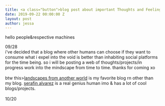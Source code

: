 ```yaml
---
title: <a class="button">blog post about important Thoughts and Feelings</a>
date: 2019-09-22 00:00:00 Z
layout: post
author: jessa
---
```


hello people&respective machines
<p>09/28<br>
	i've decided that a blog where other humans can choose if they want to consume what i expel into the void is better than inhabiting social platforms for the time being. so i will be posting a web of thoughts/projects/in progress work into the mindscape from time to time. thanks for coming xo
<br>
<br>
btw this><a href="https://landscapesfromanother.world/">landscapes from another world</a>
is my favorite blog rn other than my blog. <a href="http://serafinalvarez.net/">serafin alvarez</a> is a real genius human imo & has a lot of cool blogs/projects.
<br>
<br>
10/20<br>

 </p>

